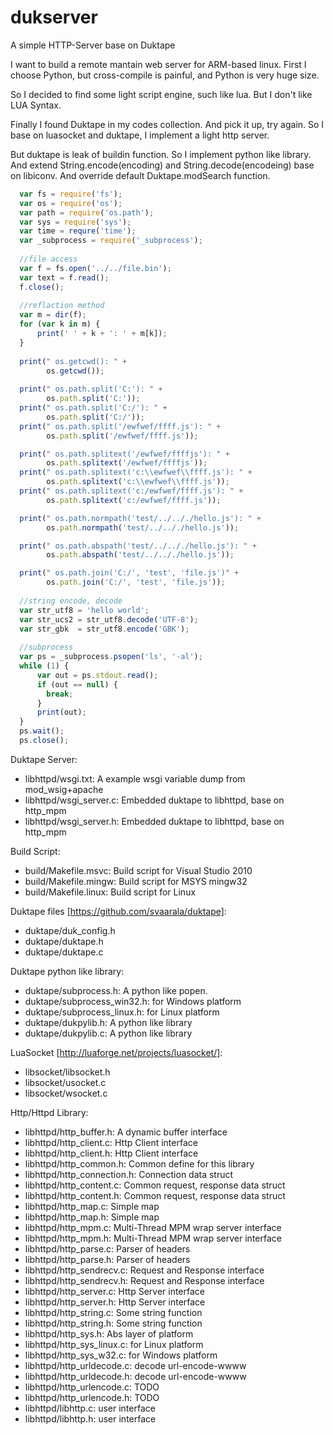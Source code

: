 # dukserver
A simple HTTP-Server base on Duktape


I want to build a remote mantain web server for ARM-based linux.
First I choose Python, but cross-compile is painful, and Python is very huge size.

So I decided to find some light script engine, such like lua.
But I don't like LUA Syntax.

Finally I found Duktape in my codes collection. And pick it up, try again.
So I base on luasocket and duktape, I implement a light http server.

But duktape is leak of buildin function.
So I implement python like library.
And extend String.encode(encoding) and String.decode(encodeing) base on libiconv.
And override default Duktape.modSearch function.


```javascript
  var fs = require('fs');
  var os = require('os');
  var path = require('os.path');
  var sys = require('sys');
  var time = requre('time');
  var _subprocess = require('_subprocess');
  
  //file access
  var f = fs.open('../../file.bin');
  var text = f.read();
  f.close();
  
  //reflaction method
  var m = dir(f);
  for (var k in m) {
      print(' ' + k + ': ' + m[k]);
  }
  
  print(" os.getcwd(): " + 
        os.getcwd());
    
  print(" os.path.split('C:'): " + 
        os.path.split('C:'));
  print(" os.path.split('C:/'): " + 
        os.path.split('C:/'));
  print(" os.path.split('/ewfwef/ffff.js'): " + 
        os.path.split('/ewfwef/ffff.js'));

  print(" os.path.splitext('/ewfwef/ffffjs'): " + 
        os.path.splitext('/ewfwef/ffffjs'));
  print(" os.path.splitext('c:\\ewfwef\\ffff.js'): " + 
        os.path.splitext('c:\\ewfwef\\ffff.js'));
  print(" os.path.splitext('c:/ewfwef/ffff.js'): " + 
        os.path.splitext('c:/ewfwef/ffff.js'));

  print(" os.path.normpath('test/../.././hello.js'): " + 
        os.path.normpath('test/../.././hello.js'));

  print(" os.path.abspath('test/../.././hello.js'): " + 
        os.path.abspath('test/../.././hello.js'));

  print(" os.path.join('C:/', 'test', 'file.js')" +
        os.path.join('C:/', 'test', 'file.js'));
        
  //string encode, decode
  var str_utf8 = 'hello world';
  var str_ucs2 = str_utf8.decode('UTF-8');
  var str_gbk  = str_utf8.encode('GBK');
  
  //subprocess
  var ps = _subprocess.psopen('ls', '-al');
  while (1) {
      var out = ps.stdout.read();
      if (out == null) {
        break;
      }
      print(out);
  }
  ps.wait();
  ps.close();
```

Duktape Server:
* libhttpd/wsgi.txt: A example wsgi variable dump from mod_wsig+apache
* libhttpd/wsgi_server.c: Embedded duktape to libhttpd, base on http_mpm
* libhttpd/wsgi_server.h: Embedded duktape to libhttpd, base on http_mpm

Build Script:
* build/Makefile.msvc: Build script for Visual Studio 2010
* build/Makefile.mingw: Build script for MSYS mingw32
* build/Makefile.linux: Build script for Linux

Duktape files [https://github.com/svaarala/duktape]:
* duktape/duk_config.h
* duktape/duktape.h
* duktape/duktape.c

Duktape python like library:
* duktape/subprocess.h: A python like popen.
* duktape/subprocess_win32.h: for Windows platform
* duktape/subprocess_linux.h: for Linux platform
* duktape/dukpylib.h: A python like library
* duktape/dukpylib.c: A python like library

LuaSocket [http://luaforge.net/projects/luasocket/]:
* libsocket/libsocket.h
* libsocket/usocket.c
* libsocket/wsocket.c

Http/Httpd Library:
* libhttpd/http_buffer.h: A dynamic buffer interface
* libhttpd/http_client.c: Http Client interface
* libhttpd/http_client.h: Http Client interface
* libhttpd/http_common.h: Common define for this library
* libhttpd/http_connection.h: Connection data struct
* libhttpd/http_content.c: Common request, response data struct
* libhttpd/http_content.h: Common request, response data struct
* libhttpd/http_map.c: Simple map
* libhttpd/http_map.h: Simple map
* libhttpd/http_mpm.c: Multi-Thread MPM wrap server interface
* libhttpd/http_mpm.h: Multi-Thread MPM wrap server interface
* libhttpd/http_parse.c: Parser of headers
* libhttpd/http_parse.h: Parser of headers
* libhttpd/http_sendrecv.c: Request and Response interface
* libhttpd/http_sendrecv.h: Request and Response interface
* libhttpd/http_server.c: Http Server interface
* libhttpd/http_server.h: Http Server interface
* libhttpd/http_string.c: Some string function
* libhttpd/http_string.h: Some string function 
* libhttpd/http_sys.h: Abs layer of platform
* libhttpd/http_sys_linux.c: for Linux platform
* libhttpd/http_sys_w32.c: for Windows platform
* libhttpd/http_urldecode.c: decode url-encode-wwww
* libhttpd/http_urldecode.h: decode url-encode-wwww
* libhttpd/http_urlencode.c: TODO
* libhttpd/http_urlencode.h: TODO
* libhttpd/libhttp.c: user interface
* libhttpd/libhttp.h: user interface
